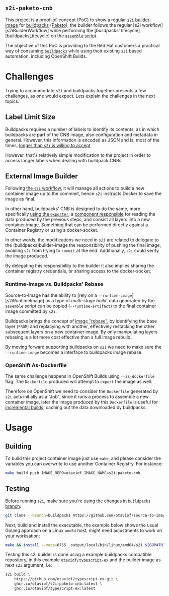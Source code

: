 `s2i-paketo-cnb`
----------------

This project is a proof-of-concept (PoC) to show a regular [`s2i` builder-image][s2iBuilderImage] for [buildpacks][buildpacksIO] ([Paketo][paketoBuildpacks]), the builder follows the regular [s2i workflow][s2iBuilderWorkflow] while performing the [buildpacks' lifecycle][buildpacksLifecycle] on the [`assemble` script](s2i/bin/assemble).

The objective of this PoC is providing to the Red Hat customers a practical way of consuming [`buildpacks`][buildpacksIO] while using their existing `s2i` based automation, including OpenShift Builds.

# Challenges

Trying to accommodate `s2i` and buildpacks together presents a few challenges, as one would expect. Lets explain the challenges in the next topics.

## Label Limit Size

Buildpacks requires a number of labels to identify its contents, as in which buildpacks are part of the CNB image, also configuration and metadata in general. However, this information is encoded as JSON and is, most of the times, [longer than `s2i` is willing to accept][s2iLabelLimit].

However, that's relatively simple modification to the project in order to access longer labels when dealing with buildpack CNBs.

## External Image Builder

Following [the `s2i` workflow][s2iWorkflow], it will manage all actions to build a new container image up to the commmit, hence `s2i` instructs Docker to save the image as final.

In other hand, buildpacks' CNB is designed to do the same, more specifically [using the `exporter`][cnbExporter], a [component responsible][cnbExporterLifecycle] for reading the data produced by the previous steps, and consist all layers into a new container image. Something that can be performed directly against a Container Registry or using a docker-socket.

In other words, the modifications we need in `s2i` are related to delegate to the (buildpacks)builder-image the responsibility of pushing the final image, avoiding `s2i` from trying to `commit` at the end. Additionally, `s2i` could verify the image produced.

By delegating this responsibility to the builder it also implies sharing the container registry credentials, or sharing access to the docker-socket.

### Runtime-Image vs. Buildpacks' Rebase

Source-to-Image has the ability to [rely on a `--runtime-image`][s2iRuntimeImage] as a type of *multi-stage build*, data generated by the `assemble` script can be copied (`--runtime-artifact`) to the final container image committed by `s2i`.

Buildpacks brings the concept of [image "rebase"][buildpacksImageRebase], by identifying the base layer (`FROM`) and replacying with another, effectively restacking the other subsequent layers on a new container image. By only manipulating layers rebasing is a lot more cost effective than a full image rebuild.

By moving forward supporting buildpacks on `s2i` we need to make sure the `--runtime-image` becomes a interface to buildpacks image rebase.

### OpenShift As-Dockerfile

The same challenge happens in OpenShift Builds using `--as-dockerfile` flag. The `Dockerfile` produced will attempt to `export` the image as well.

Therefore on OpenShift we need to consider the `Dockerfile` generated by `s2i` acts initially as a "Job", since it runs a process to assemble a new container image, later the image produced by this `Dockerfile` is useful for [incremental builds][s2iIncrementalBuilds], caching out the data downloaded by buildpacks.

# Usage

## Building

To build this project container image just use `make`, and please consider the variables you can overwrite to use another Container Registry. For instance:

```bash
make build push IMAGE_REPO=otaviof IMAGE_NAME=s2i-paketo-cnb
```

## Testing

Before running `s2i`, make sure you're [using the changes in `buildpacks` branch][s2iBuildpacksFork]:

```bash
git clone --branch=buildpacks https://github.com/otaviof/source-to-image.git
```

Next, build and install the executable, the example below shows the usual Golang approach on a Linux `amd54` host, might need adjustments to work on your worksation:

```bash
make && install --mode=0755 _output/local/bin/linux/amd64/s2i ${GOPATH}/bin/
```

Testing this s2i builder is done using a example buildpacks compatible repository, in this example [ `otaviof/typescript-ex`][otaviofTypescriptEX] and the builder image as next `s2i` argument, i.e:

```bash
s2i build \
	https://github.com/otaviof/typescript-ex.git \
	ghcr.io/otaviof/s2i-paketo-cnb:latest \
	ghcr.io/otaviof/typescript-ex:latest

```

[buildpacksImageRebase]: https://buildpacks.io/docs/concepts/operations/rebase/
[buildpacksIO]: https://buildpacks.io/
[cnbExporter]: https://github.com/buildpacks/lifecycle/blob/1398dfa30c60f9a9945abe940c72532b518aa191/exporter.go
[cnbExporterLifecycle]: https://buildpacks.io/docs/concepts/components/lifecycle/export/
[otaviofTypescriptEX]: https://github.com/otaviof/typescript-ex.git
[paketoBuildpacks]: https://github.com/paketo-buildpacks
[s2iBuilderImage]: https://github.com/openshift/source-to-image/blob/master/docs/builder_image.md
[s2iBuildpacksFork]: https://github.com/otaviof/source-to-image/tree/buildpacks
[s2iIncrementalBuilds]: https://docs.openshift.com/container-platform/4.12/cicd/builds/build-strategies.html#builds-strategy-s2i-incremental-builds_build-strategies-docker
[s2iLabelLimit]: https://github.com/openshift/source-to-image/blob/78363eee76a5c52f23df3bbffb4e2e8393b4a043/pkg/build/strategies/sti/postexecutorstep.go#L132-L134
[s2iWorkflow]: https://github.com/openshift/source-to-image/blob/78363eee76a5c52f23df3bbffb4e2e8393b4a043/docs/sti-flow.png
